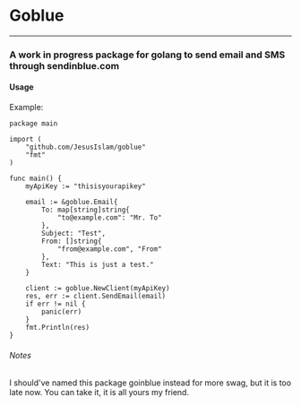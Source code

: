 # Goblue
---------------------------------
### A work in progress package for golang to send email and SMS through sendinblue.com

#### Usage
Example:

```
package main

import (
	"github.com/JesusIslam/goblue"
	"fmt"
)

func main() {
	myApiKey := "thisisyourapikey"

	email := &goblue.Email{
		To: map[string]string{
			"to@example.com": "Mr. To"
		},
		Subject: "Test",
		From: []string{
			"from@example.com", "From"
		},
		Text: "This is just a test."
	}

	client := goblue.NewClient(myApiKey)
	res, err := client.SendEmail(email)
	if err != nil {
		panic(err)
	}
	fmt.Println(res)
}
```

###### Notes
I should've named this package goinblue instead for more swag, but it is too late now. You can take it, it is all yours my friend.